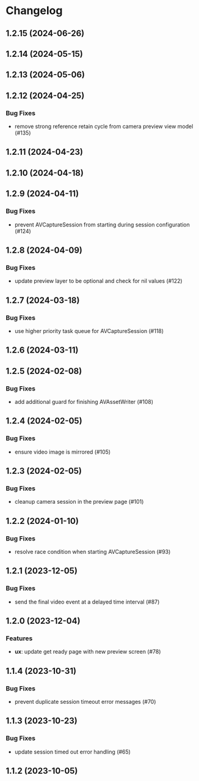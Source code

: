 # Changelog

## 1.2.15 (2024-06-26)

## 1.2.14 (2024-05-15)

## 1.2.13 (2024-05-06)

## 1.2.12 (2024-04-25)

### Bug Fixes

- remove strong reference retain cycle from camera preview view model (#135)

## 1.2.11 (2024-04-23)

## 1.2.10 (2024-04-18)

## 1.2.9 (2024-04-11)

### Bug Fixes

- prevent AVCaptureSession from starting during session configuration (#124)

## 1.2.8 (2024-04-09)

### Bug Fixes

- update preview layer to be optional and check for nil values (#122)

## 1.2.7 (2024-03-18)

### Bug Fixes

- use higher priority task queue for AVCaptureSession (#118)

## 1.2.6 (2024-03-11)

## 1.2.5 (2024-02-08)

### Bug Fixes

- add additional guard for finishing AVAssetWriter (#108)

## 1.2.4 (2024-02-05)

### Bug Fixes

- ensure video image is mirrored (#105)

## 1.2.3 (2024-02-05)

### Bug Fixes

- cleanup camera session in the preview page (#101)

## 1.2.2 (2024-01-10)

### Bug Fixes

- resolve race condition when starting AVCaptureSession (#93)

## 1.2.1 (2023-12-05)

### Bug Fixes

- send the final video event at a delayed time interval (#87)

## 1.2.0 (2023-12-04)

### Features

- **ux**: update get ready page with new preview screen (#78)

## 1.1.4 (2023-10-31)

### Bug Fixes

- prevent duplicate session timeout error messages (#70)

## 1.1.3 (2023-10-23)

### Bug Fixes

- update session timed out error handling (#65)

## 1.1.2 (2023-10-05)


